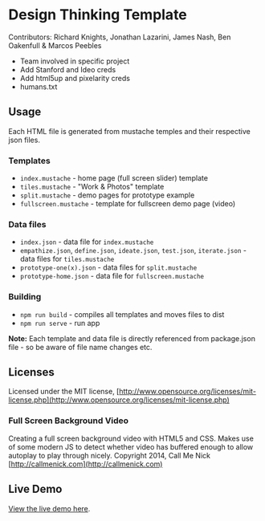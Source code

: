 # Design Thinking Template

Contributors: Richard Knights, Jonathan Lazarini, James Nash, Ben Oakenfull & Marcos Peebles

+ Team involved in specific project
+ Add Stanford and Ideo creds
+ Add html5up and pixelarity creds
+ humans.txt

## Usage

Each HTML file is generated from mustache temples and their respective json files.

### Templates

* `index.mustache` - home page (full screen slider) template
* `tiles.mustache` - "Work & Photos" template
* `split.mustache` - demo pages for prototype example
* `fullscreen.mustache` - template for fullscreen demo page (video)

### Data files

* `index.json` - data file for `index.mustache`
* `empathize.json`, `define.json`, `ideate.json`, `test.json`, `iterate.json` - data files for `tiles.mustache`
* `prototype-one(x).json` - data files for `split.mustache`
* `prototype-home.json` - data file for `fullscreen.mustache`

### Building

* `npm run build` - compiles all templates and moves files to dist
* `npm run serve` - run app

**Note:** Each template and data file is directly referenced from package.json file - so be aware of file name changes etc.

## Licenses

Licensed under the MIT license, [http://www.opensource.org/licenses/mit-license.php](http://www.opensource.org/licenses/mit-license.php)

### Full Screen Background Video

  Creating a full screen background video with HTML5 and CSS. Makes use of some modern JS to detect whether video has buffered enough to allow autoplay to play through nicely.
  Copyright 2014, Call Me Nick [http://callmenick.com](http://callmenick.com)

## Live Demo

[View the live demo here](http://sales-wiprodigitalstudio-com.s3-website-us-east-1.amazonaws.com/bp/).
